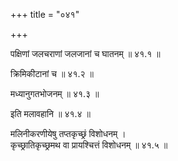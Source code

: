 +++
title = "०४१"

+++

पक्षिणां जलचराणां जलजानां च घातनम् ॥ ४१.१ ॥

क्रिमिकीटानां च ॥ ४१.२ ॥

मध्यानुगतभोजनम् ॥ ४१.३ ॥

इति मलावहानि ॥ ४१.४ ॥

मलिनीकरणीयेषु तप्तकृच्छ्रं विशोधनम्  ।  
कृच्छ्रातिकृच्छ्रमथ वा प्रायश्चित्तं विशोधनम्  ॥ ४१.५ ॥


